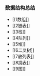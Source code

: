 ### 数据结构总结

- [[1数组]]
- [[2链表]]
- [[3栈]]
- [[4队列]]
- [[5堆]]
- [[6二叉树]]
- [[7散列表]]
- [[8跳表]]
- [[9图]]